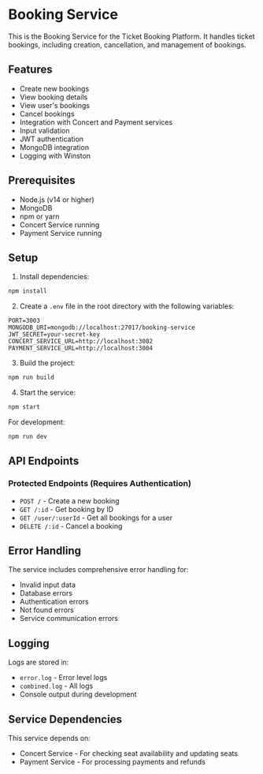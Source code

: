 # Booking Service

This is the Booking Service for the Ticket Booking Platform. It handles ticket bookings, including creation, cancellation, and management of bookings.

## Features

- Create new bookings
- View booking details
- View user's bookings
- Cancel bookings
- Integration with Concert and Payment services
- Input validation
- JWT authentication
- MongoDB integration
- Logging with Winston

## Prerequisites

- Node.js (v14 or higher)
- MongoDB
- npm or yarn
- Concert Service running
- Payment Service running

## Setup

1. Install dependencies:
```bash
npm install
```

2. Create a `.env` file in the root directory with the following variables:
```
PORT=3003
MONGODB_URI=mongodb://localhost:27017/booking-service
JWT_SECRET=your-secret-key
CONCERT_SERVICE_URL=http://localhost:3002
PAYMENT_SERVICE_URL=http://localhost:3004
```

3. Build the project:
```bash
npm run build
```

4. Start the service:
```bash
npm start
```

For development:
```bash
npm run dev
```

## API Endpoints

### Protected Endpoints (Requires Authentication)
- `POST /` - Create a new booking
- `GET /:id` - Get booking by ID
- `GET /user/:userId` - Get all bookings for a user
- `DELETE /:id` - Cancel a booking

## Error Handling

The service includes comprehensive error handling for:
- Invalid input data
- Database errors
- Authentication errors
- Not found errors
- Service communication errors

## Logging

Logs are stored in:
- `error.log` - Error level logs
- `combined.log` - All logs
- Console output during development

## Service Dependencies

This service depends on:
- Concert Service - For checking seat availability and updating seats
- Payment Service - For processing payments and refunds 
